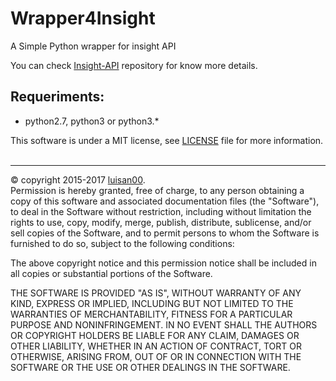 # Wrapper4Insight
A Simple Python wrapper for insight API

You can check <a href="https://github.com/bitpay/insight-api">Insight-API</a> repository for know more details.
## Requeriments:
 - python2.7, python3 or python3.*

This software is under a MIT license,
see <a href="https://github.com/luisan00/Wrapper4Insight/blob/master/LICENSE">LICENSE</a> file for more information.
<br/>
<br/>
<hr>
© copyright 2015-2017 <a href="https://github.com/luisan00">luisan00</a>.
<br/>
Permission is hereby granted, free of charge, to any person obtaining a copy
of this software and associated documentation files (the "Software"), to deal
in the Software without restriction, including without limitation the rights
to use, copy, modify, merge, publish, distribute, sublicense, and/or sell
copies of the Software, and to permit persons to whom the Software is
furnished to do so, subject to the following conditions:

The above copyright notice and this permission notice shall be included in all
copies or substantial portions of the Software.

THE SOFTWARE IS PROVIDED "AS IS", WITHOUT WARRANTY OF ANY KIND, EXPRESS OR
IMPLIED, INCLUDING BUT NOT LIMITED TO THE WARRANTIES OF MERCHANTABILITY,
FITNESS FOR A PARTICULAR PURPOSE AND NONINFRINGEMENT. IN NO EVENT SHALL THE
AUTHORS OR COPYRIGHT HOLDERS BE LIABLE FOR ANY CLAIM, DAMAGES OR OTHER
LIABILITY, WHETHER IN AN ACTION OF CONTRACT, TORT OR OTHERWISE, ARISING FROM,
OUT OF OR IN CONNECTION WITH THE SOFTWARE OR THE USE OR OTHER DEALINGS IN THE
SOFTWARE.


